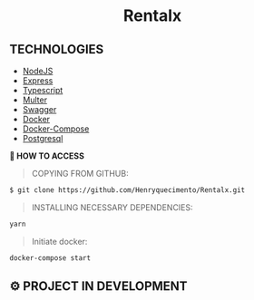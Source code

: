 <h1 align="center">Rentalx</h1>


## TECHNOLOGIES

- [NodeJS][nodejs]
- [Express][express]
- [Typescript][typescript]
- [Multer][multer]
- [Swagger][swagger]
- [Docker][docker]
- [Docker-Compose][docker-compose]
- [Postgresql][postgresql]

**:rocket: HOW TO ACCESS**

> COPYING FROM GITHUB:

```bash
$ git clone https://github.com/Henryquecimento/Rentalx.git
```

> INSTALLING NECESSARY DEPENDENCIES:

```bash
yarn
```
> Initiate docker:

```bash
docker-compose start
```

## :gear: PROJECT IN DEVELOPMENT


[nodejs]: https://nodejs.org/en/
[express]: https://expressjs.com/pt-br/
[typescript]: https://www.typescriptlang.org/
[multer]: https://github.com/expressjs/multer
[swagger]: https://swagger.io/
[docker]: https://www.docker.com/
[docker-compose]: https://docs.docker.com/compose/
[postgresql]: https://www.enterprisedb.com/downloads/postgres-postgresql-downloads
